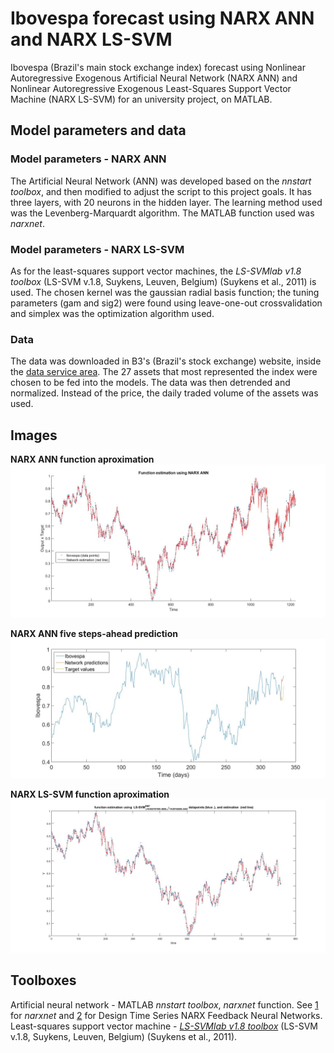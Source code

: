 # Ibovespa forecast using NARX ANN and NARX LS-SVM
Ibovespa (Brazil's main stock exchange index) forecast using Nonlinear Autoregressive Exogenous Artificial Neural Network (NARX ANN) and Nonlinear Autoregressive Exogenous Least-Squares Support Vector Machine (NARX LS-SVM) for an university project, on MATLAB. 

## Model parameters and data
### Model parameters - NARX ANN
The Artificial Neural Network (ANN) was developed based on the *nnstart toolbox*, and then modified to adjust the script to this project goals. It has three layers, with 20 neurons in the hidden layer. The learning method used was the Levenberg-Marquardt algorithm. The MATLAB function used was *narxnet*.

### Model parameters - NARX LS-SVM
As for the least-squares support vector machines, the *LS-SVMlab v1.8 toolbox* (LS-SVM v.1.8, Suykens, Leuven, Belgium) (Suykens et al., 2011) is used. The chosen kernel was the gaussian radial basis function; the tuning parameters (gam and sig2) were found using leave-one-out crossvalidation and simplex was the optimization algorithm used.

### Data
The data was downloaded in B3's (Brazil's stock exchange) website, inside the [data service area](http://www.b3.com.br/pt_br/market-data-e-indices/servicos-de-dados/market-data/historico/mercado-a-vista/cotacoes-historicas/). The 27 assets that most represented the index were chosen to be fed into the models. The data was then detrended and normalized. Instead of the price, the daily traded volume of the assets was used.

## Images
**NARX ANN function aproximation**
![](images/ann_plot.JPG)

**NARX ANN five steps-ahead prediction**
![](images/ann_prediction.jpg)

**NARX LS-SVM function aproximation**
![](images/lssvm_plot.jpg)

## Toolboxes
Artificial neural network - MATLAB *nnstart toolbox*, *narxnet* function. See [1](https://www.mathworks.com/help/deeplearning/ref/narxnet.html;jsessionid=5b5122b79c6fe7cf55304351fe91) for *narxnet* and [2](https://www.mathworks.com/help/deeplearning/ug/design-time-series-narx-feedback-neural-networks.html) for Design Time Series NARX Feedback Neural Networks. <br/> 
Least-squares support vector machine - [*LS-SVMlab v1.8 toolbox*](https://www.esat.kuleuven.be/sista/lssvmlab/) (LS-SVM v.1.8, Suykens, Leuven, Belgium) (Suykens et al., 2011).
